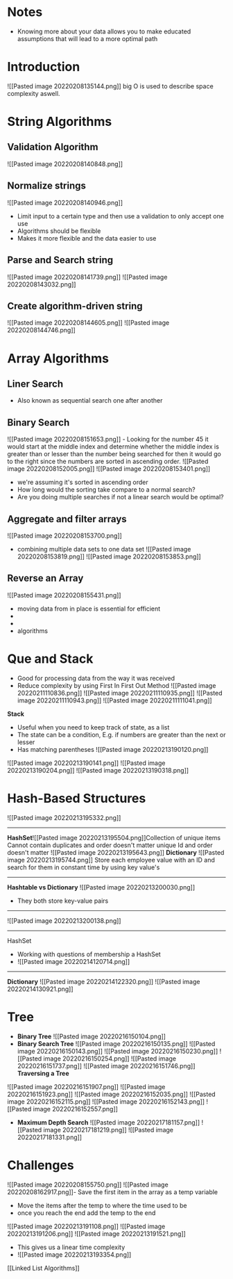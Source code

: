
# Notes
- Knowing more about your data allows you to make educated assumptions that will lead to a more optimal path
# Introduction
![[Pasted image 20220208135144.png]]
big O is used to describe space complexity aswell.

# String Algorithms 
## Validation Algorithm
![[Pasted image 20220208140848.png]]
## Normalize strings
![[Pasted image 20220208140946.png]]
- Limit input to a certain type and then use a validation to only accept one use 
- Algorithms should be flexible 
- Makes it more flexible and the data easier to use 


## Parse and Search string 
![[Pasted image 20220208141739.png]]
![[Pasted image 20220208143032.png]]

## Create algorithm-driven string 
![[Pasted image 20220208144605.png]]
![[Pasted image 20220208144746.png]]


# Array Algorithms 
## Liner Search 
- Also known as sequential search one after another
## Binary Search 
![[Pasted image 20220208151653.png]]
	- Looking for the number 45 it would start at the middle index and determine whether the middle index is greater than or lesser than the number being searched for then it would go to the right since the numbers are sorted in ascending order.
![[Pasted image 20220208152005.png]]
![[Pasted image 20220208153401.png]]
- we're assuming it's sorted in ascending order 
- How long would the sorting take compare to a normal search? 
- Are you doing multiple searches if not a linear search would be optimal?

## Aggregate and filter arrays 
![[Pasted image 20220208153700.png]]
- combining multiple data sets to one data set 
![[Pasted image 20220208153819.png]]
![[Pasted image 20220208153853.png]]

## Reverse an Array 
![[Pasted image 20220208155431.png]]
- moving data from in place is essential for efficient
- 
- 
-  algorithms 


# Que and Stack 
- Good for processing data from the way it was received 
- Reduce complexity by using First In First Out Method
![[Pasted image 20220211110836.png]]
![[Pasted image 20220211110935.png]]
![[Pasted image 20220211110943.png]]
![[Pasted image 20220211111041.png]]


**Stack**
- Useful when you need to keep track of state, as a list 
- The state can be a condition, E.g. if numbers are greater than the next or lesser
- Has matching parentheses 
![[Pasted image 20220213190120.png]]

![[Pasted image 20220213190141.png]]
![[Pasted image 20220213190204.png]]
![[Pasted image 20220213190318.png]]
# Hash-Based Structures
![[Pasted image 20220213195332.png]]
****
**HashSet**![[Pasted image 20220213195504.png]]Collection of unique items 
Cannot contain duplicates 
and order doesn't matter 
unique Id and order doesn't matter 
![[Pasted image 20220213195643.png]]
**Dictionary**
![[Pasted image 20220213195744.png]]
Store each employee value with an ID and search for them in constant time by using key value's
****
**Hashtable vs Dictionary**
![[Pasted image 20220213200030.png]]
- They both store key-value pairs 

****
![[Pasted image 20220213200138.png]]


****
HashSet
- Working with questions of membership a HashSet 
- ![[Pasted image 20220214120714.png]]
****
**Dictionary**
![[Pasted image 20220214122320.png]]
![[Pasted image 20220214130921.png]]
# Tree
- **Binary Tree**
 ![[Pasted image 20220216150104.png]]
- **Binary Search Tree**
![[Pasted image 20220216150135.png]]
![[Pasted image 20220216150143.png]]
![[Pasted image 20220216150230.png]]
![[Pasted image 20220216150254.png]]
![[Pasted image 20220216151737.png]]
![[Pasted image 20220216151746.png]]
**Traversing a Tree**

![[Pasted image 20220216151907.png]]
![[Pasted image 20220216151923.png]]
![[Pasted image 20220216152035.png]]
![[Pasted image 20220216152115.png]]
![[Pasted image 20220216152143.png]]
![[Pasted image 20220216152557.png]]
- **Maximum Depth Search**
	![[Pasted image 20220217181157.png]]
	![[Pasted image 20220217181219.png]]
	![[Pasted image 20220217181331.png]]
# Challenges 
![[Pasted image 20220208155750.png]]
![[Pasted image 20220208162917.png]]- Save the first item in the array as a temp variable 
- Move the items after the temp to where the time used to be 
- once you reach the end add the temp to the end 

![[Pasted image 20220213191108.png]]
![[Pasted image 20220213191206.png]]
![[Pasted image 20220213191521.png]]
- This gives us a linear time complexity
- ![[Pasted image 20220213193354.png]]

[[Linked List Algorithms]]